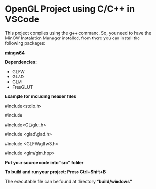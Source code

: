 # OpenGL Project using C/C++ in VSCode

This project compiles using the g++ command. So, you need to have the MinGW Instalation Manager installed, from there you can install the following packages:

**[mingw64](https://drive.google.com/file/d/1nyl19SG6_yGVfrkhHa4vf5tl3s3bzWBO/view?usp=sharing)**

**Dependencies:**

- GLFW
- GLAD
- GLM
- FreeGLUT

**Example for including header files**

#include<stdio.h>

#include<iostream>

#include<GL\glut.h>

#include <glad\glad.h>

#include <GLFW\glfw3.h>

#include <glm/glm.hpp>

**Put your source code into “src” folder**

**To build and run your project: Press Ctrl+Shift+B**

The executable file can be found at directory **“build/windows”**
